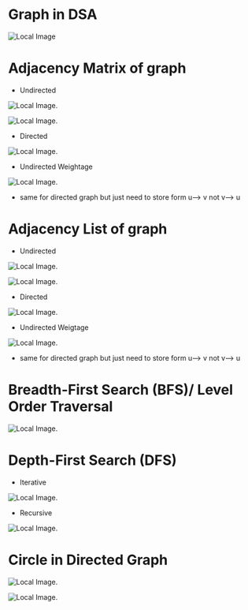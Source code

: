 # Graph in DSA

![Local Image](./images/Graphs-in-DSA.png)

# Adjacency Matrix of graph  

- Undirected 

![Local Image](./images/image-1.jpeg).

![Local Image](./images/image-2.jpeg).

- Directed 

![Local Image](./images/image-3-1.png).

- Undirected Weightage 

![Local Image](./images/image-4-2.png).

- same for directed graph but just need to store form u--> v not v--> u


# Adjacency List of graph

- Undirected 

![Local Image](./images/image-2-1.jpeg).

![Local Image](./images/image-2-2.jpeg).

- Directed

![Local Image](./images/image-3-2.png).

- Undirected Weigtage

![Local Image](./images/image-4-1.png).

- same for directed graph but just need to store form u--> v not v--> u


# Breadth-First Search (BFS)/ Level Order Traversal

![Local Image](./images/image-5-1.jpg).


# Depth-First Search (DFS) 

- Iterative

![Local Image](./images/image-5-2.jpg).

- Recursive

![Local Image](./images/image-5-3.png).

# Circle in Directed Graph

![Local Image](./images/image-6-1.jpg).

![Local Image](./images/image-6-2.jpg).







